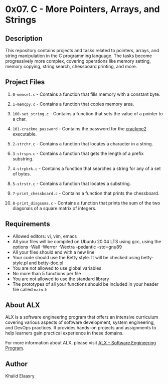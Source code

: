 # 0x07. C - More Pointers, Arrays, and Strings

## Description

This repository contains projects and tasks related to pointers, arrays, and string manipulation in the C programming language. The tasks become progressively more complex, covering operations like memory setting, memory copying, string search, chessboard printing, and more.

## Project Files

1. `0-memset.c` - Contains a function that fills memory with a constant byte.

2. `1-memcpy.c` - Contains a function that copies memory area.

3. `100-set_string.c` - Contains a function that sets the value of a pointer to a char.

4. `101-crackme_password` - Contains the password for the [crackme2](https://github.com/holbertonschool/0x06.c) executable.

5. `2-strchr.c` - Contains a function that locates a character in a string.

6. `3-strspn.c` - Contains a function that gets the length of a prefix substring.

7. `4-strpbrk.c` - Contains a function that searches a string for any of a set of bytes.

8. `5-strstr.c` - Contains a function that locates a substring.

9. `7-print_chessboard.c` - Contains a function that prints the chessboard.

10. `8-print_diagsums.c` - Contains a function that prints the sum of the two diagonals of a square matrix of integers.

## Requirements

- Allowed editors: vi, vim, emacs
- All your files will be compiled on Ubuntu 20.04 LTS using gcc, using the options -Wall -Werror -Wextra -pedantic -std=gnu89
- All your files should end with a new line
- Your code should use the Betty style. It will be checked using betty-style.pl and betty-doc.pl
- You are not allowed to use global variables
- No more than 5 functions per file
- You are not allowed to use the standard library
- The prototypes of all your functions should be included in your header file called `main.h`

## About ALX

ALX is a software engineering program that offers an intensive curriculum covering various aspects of software development, system engineering, and DevOps practices. It provides hands-on projects and assignments to help learners gain practical experience in these domains.

For more information about ALX, please visit [ALX - Software Engineering Program](https://www.alx.tech/).

## Author

Khalid Elaasry

